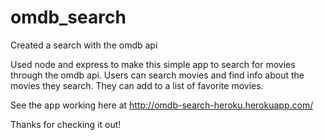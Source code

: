 # omdb_search
Created a search with the omdb api

Used node and express to make this simple app to search for movies through the omdb api.
Users can search movies and find info about the movies they search.
They can add to a list of favorite movies.

See the app working here at
<a href="http://omdb-search-heroku.herokuapp.com/">http://omdb-search-heroku.herokuapp.com/</a>

Thanks for checking it out!
